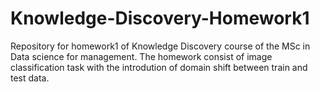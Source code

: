 # Knowledge-Discovery-Homework1
Repository for homework1 of Knowledge Discovery course of the MSc in Data science for management.
The homework consist of image classification task with the introdution of domain shift between train and test data.
